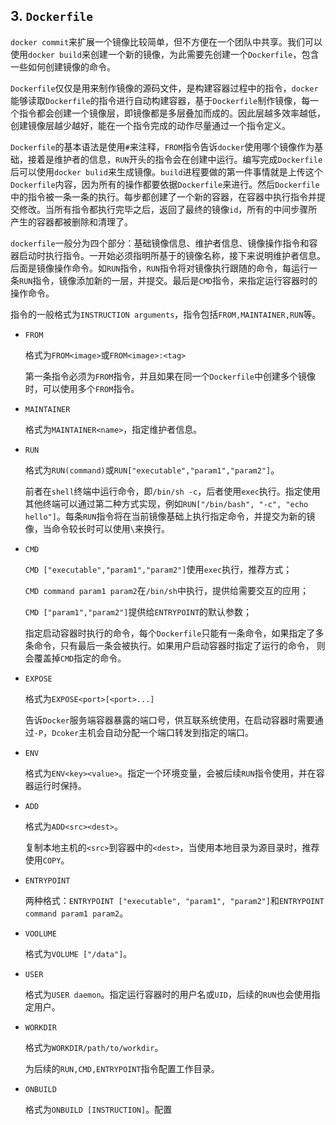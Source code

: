 ## 3. `Dockerfile`

`docker commit`来扩展一个镜像比较简单，但不方便在一个团队中共享。我们可以使用`docker build`来创建一个新的镜像，为此需要先创建一个`Dockerfile`，包含一些如何创建镜像的命令。

`Dockerfile`仅仅是用来制作镜像的源码文件，是构建容器过程中的指令，`docker`能够读取`Dockerfile`的指令进行自动构建容器，基于`Dockerfile`制作镜像，每一个指令都会创建一个镜像层，即镜像都是多层叠加而成的。因此层越多效率越低，创建镜像层越少越好，能在一个指令完成的动作尽量通过一个指令定义。

`Dockerfile`的基本语法是使用`#`来注释，`FROM`指令告诉`docker`使用哪个镜像作为基础，接着是维护者的信息，`RUN`开头的指令会在创建中运行。编写完成`Dockerfile`后可以使用`docker bulid`来生成镜像。`build`进程要做的第一件事情就是上传这个`Dockerfile`内容，因为所有的操作都要依据`Dockerfile`来进行。然后`Dockerfile`中的指令被一条一条的执行。每步都创建了一个新的容器，在容器中执行指令并提交修改。当所有指令都执行完毕之后，返回了最终的镜像`id`，所有的中间步骤所产生的容器都被删除和清理了。

`dockerfile`一般分为四个部分：基础镜像信息、维护者信息、镜像操作指令和容器启动时执行指令。一开始必须指明所基于的镜像名称，接下来说明维护者信息。后面是镜像操作命令。如`RUN`指令，`RUN`指令将对镜像执行跟随的命令，每运行一条`RUN`指令，镜像添加新的一层，并提交。最后是`CMD`指令，来指定运行容器时的操作命令。

指令的一般格式为`INSTRUCTION arguments`，指令包括`FROM,MAINTAINER,RUN`等。

* `FROM`

  格式为`FROM<image>`或`FROM<image>:<tag>`

  第一条指令必须为`FROM`指令，并且如果在同一个`Dockerfile`中创建多个镜像时，可以使用多个`FROM`指令。

* `MAINTAINER`

  格式为`MAINTAINER<name>`，指定维护者信息。

* `RUN`

  格式为`RUN(command)`或`RUN["executable","param1","param2"]`。

  前者在`shell`终端中运行命令，即`/bin/sh -c`，后者使用`exec`执行。指定使用其他终端可以通过第二种方式实现，例如`RUN["/bin/bash", "-c", "echo hello"]`。每条`RUN`指令将在当前镜像基础上执行指定命令，并提交为新的镜像，当命令较长时可以使用`\`来换行。

* `CMD`

  `CMD ["executable","param1","param2"]`使用`exec`执行，推荐方式；

  `CMD command param1 param2`在`/bin/sh`中执行，提供给需要交互的应用；

  `CMD ["param1","param2"]`提供给`ENTRYPOINT`的默认参数；

  指定启动容器时执行的命令，每个`Dockerfile`只能有一条命令，如果指定了多条命令，只有最后一条会被执行。如果用户启动容器时指定了运行的命令， 则会覆盖掉`CMD`指定的命令。

* `EXPOSE`

  格式为`EXPOSE<port>[<port>...]`

  告诉`Docker`服务端容器暴露的端口号，供互联系统使用，在启动容器时需要通过`-P`，`Dcoker`主机会自动分配一个端口转发到指定的端口。

* `ENV`

  格式为`ENV<key><value>`。指定一个环境变量，会被后续`RUN`指令使用，并在容器运行时保持。

* `ADD`

  格式为`ADD<src><dest>`。

  复制本地主机的`<src>`到容器中的`<dest>`，当使用本地目录为源目录时，推荐使用`COPY`。

* `ENTRYPOINT`

  两种格式：`ENTRYPOINT ["executable", "param1", "param2"]`和`ENTRYPOINT command param1 param2`。

* `VOOLUME`

  格式为`VOLUME ["/data"]`。

* `USER`

  格式为`USER daemon`。指定运行容器时的用户名或`UID`，后续的`RUN`也会使用指定用户。

* `WORKDIR`

  格式为`WORKDIR/path/to/workdir`。

  为后续的`RUN,CMD,ENTRYPOINT`指令配置工作目录。

* `ONBUILD`

  格式为`ONBUILD [INSTRUCTION]`。配置